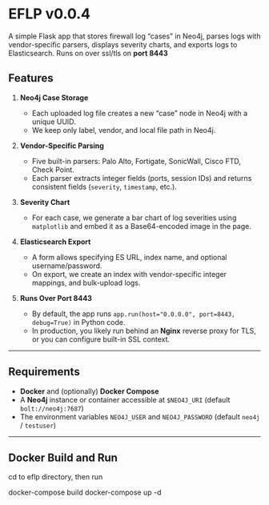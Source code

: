 # EFLP v0.0.4

A simple Flask app that stores firewall log “cases” in Neo4j, parses logs with vendor-specific parsers, displays severity charts, and exports logs to Elasticsearch. Runs on over ssl/tls on **port 8443** 

## Features

1. **Neo4j Case Storage**  
   - Each uploaded log file creates a new “case” node in Neo4j with a unique UUID.  
   - We keep only label, vendor, and local file path in Neo4j.

2. **Vendor-Specific Parsing**  
   - Five built-in parsers: Palo Alto, Fortigate, SonicWall, Cisco FTD, Check Point.  
   - Each parser extracts integer fields (ports, session IDs) and returns consistent fields (`severity`, `timestamp`, etc.).

3. **Severity Chart**  
   - For each case, we generate a bar chart of log severities using `matplotlib` and embed it as a Base64-encoded image in the page.

4. **Elasticsearch Export**  
   - A form allows specifying ES URL, index name, and optional username/password.  
   - On export, we create an index with vendor-specific integer mappings,  and bulk-upload logs.

5. **Runs Over Port 8443**  
   - By default, the app runs `app.run(host="0.0.0.0", port=8443, debug=True)` in Python code.  
   - In production, you likely run behind an **Nginx** reverse proxy for TLS, or you can configure built-in SSL context.

---

## Requirements

- **Docker** and (optionally) **Docker Compose**  
- A **Neo4j** instance or container accessible at `$NEO4J_URI` (default `bolt://neo4j:7687`)  
- The environment variables `NEO4J_USER` and `NEO4J_PASSWORD` (default `neo4j` / `testuser`)

---


## Docker Build and Run

cd to eflp directory, then run 

docker-compose build
docker-compose up -d